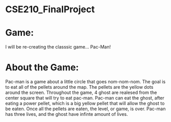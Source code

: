 # CSE210_FinalProject

# Game:

I will be re-creating the classsic game... Pac-Man!

# About the Game:

Pac-man is a game about a little circle that goes nom-nom-nom. The goal is to eat all of the pellets around the map. The pellets are the yellow dots around the screen. Throughout the game, 4 ghost are realesed from the center square that will try to eat pac-man. Pac-man can eat the ghost, after eating a power pellet, which is a big yellow pellet that will allow the ghost to be eaten. Once all the pellets are eaten, the level, or game, is over. Pac-man has three lives, and the ghost have infinte amount of lives.